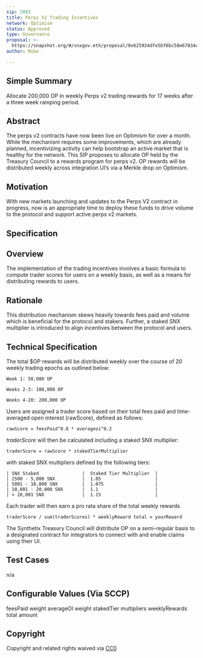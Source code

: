 ```yaml
---
sip: 2003
title: Perps V2 Trading Incentives
network: Optimism
status: Approved
type: Governance
proposal: >- 
  https://snapshot.org/#/snxgov.eth/proposal/0x625924dfe5bf6bc58e67834c6ed3709a831eb283558ee66cce2534ffaa891071
author: Mike

---
```


## Simple Summary
Allocate 200,000 OP in weekly Perps v2 trading rewards for 17 weeks after a three week ramping period. 

## Abstract
The perps v2 contracts have now been live on Optimism for over a month. While the mechanism requires some improvements, which are already planned, incentivizing activity can help bootstrap an active market that is healthy for the network. This SIP proposes to allocate OP held by the Treasury Council to a rewards program for perps v2. OP rewards will be distributed weekly across integration UI’s via a Merkle drop on Optimism.

## Motivation
With new markets launching and updates to the Perps V2 contract in progress, now is an appropriate time to deploy these funds to drive volume to the protocol and support active perps v2 markets. 

## Specification

## Overview
The implementation of the trading incentives involves a basic formula to compute trader scores for users on a weekly basis, as well as a means for distributing rewards to users. 

## Rationale
This distribution mechanism skews heavily towards fees paid and volume which is beneficial for the protocol and stakers. Further, a staked SNX multiplier is introduced to align incentives between the protocol and users. 

## Technical Specification

The total $OP rewards will be distributed weekly over the course of 20 weekly trading epochs as outlined below: 

    Week 1: 50,000 OP

    Weeks 2-3: 100,000 OP

    Weeks 4-20: 200,000 OP

Users are assigned a trader score based on their total fees paid and time-averaged open interest (rawScore), defined as follows: 

    rawScore = feesPaid^0.8 * averageoi^0.2

_traderScore_ will then be calculated including a staked SNX multiplier: 

    traderScore = rawScore * stakedTierMultiplier

with staked SNX multipliers defined by the following tiers:


    | SNX Staked                |  Staked Tier Multiplier  |
    | 2500 - 5,000 SNX          |  1.05                    |
    | 5001 - 10,000 SNX         |  1.075                   |
    | 10,001 - 20,000 SNX       |  1.1                     |
    | > 20,001 SNX              |  1.15                    |


Each trader will then earn a pro rata share of the total weekly rewards

    traderScore / sum(traderScores) * weeklyReward total = yourReward


The Synthetix Treasury Council will distribute OP on a semi-regular basis to a designated contract for integrators to connect with and enable claims using their UI. 


## Test Cases

n/a

## Configurable Values (Via SCCP)

feesPaid weight
averageOI weight
stakedTier multipliers 
weeklyRewards total amount

## Copyright

Copyright and related rights waived via [CC0](https://creativecommons.org/publicdomain/zero/1.0/)
